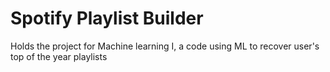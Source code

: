 # Spotify Playlist Builder
Holds the project for Machine learning I, a code using ML to recover user's top of the year playlists
